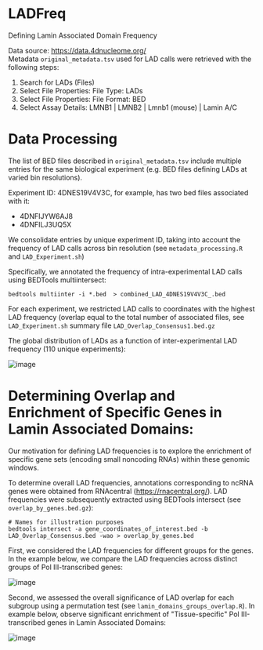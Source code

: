 # LADFreq

Defining Lamin Associated Domain Frequency

Data source: https://data.4dnucleome.org/  
Metadata `original_metadata.tsv` used for LAD calls were retrieved with the following steps:
1. Search for LADs (Files)
2. Select File Properties: File Type: LADs
3. Select File Properties: File Format: BED
4. Select Assay Details: LMNB1 | LMNB2 | Lmnb1 (mouse) | Lamin A/C

# Data Processing
The list of BED files described in `original_metadata.tsv` include multiple entries for the same biological experiment (e.g. BED files defining LADs at varied bin resolutions). 

Experiment ID: 4DNES19V4V3C, for example, has two bed files associated with it:
   - 4DNFIJYW6AJ8
   - 4DNFILJ3UQ5X

We consolidate entries by unique experiment ID, taking into account the frequency of LAD calls across bin resolution (see `metadata_processing.R` and `LAD_Experiment.sh`)

Specifically, we annotated the frequency of intra-experimental LAD calls using BEDTools multiintersect: 
```
bedtools multiinter -i *.bed  > combined_LAD_4DNES19V4V3C_.bed
```
For each experiment, we restricted LAD calls to coordinates with the highest LAD frequency (overlap equal to the total number of associated files, see `LAD_Experiment.sh` summary file `LAD_Overlap_Consensus1.bed.gz`

The global distribution of LADs as a function of inter-experimental LAD frequency (110 unique experiments):  
  
![image](https://github.com/VanBortleLab/LaminAsociatedDomains/assets/124115449/677ab9fc-6f8d-430e-bf1c-ed00b68f2bf9)

# Determining Overlap and Enrichment of Specific Genes in Lamin Associated Domains:

Our motivation for defining LAD frequencies is to explore the enrichment of specific gene sets (encoding small noncoding RNAs) within these genomic windows.

To determine overall LAD frequencies, annotations corresponding to ncRNA genes were obtained from RNAcentral (https://rnacentral.org/). 
LAD frequencies were subsequently extracted using BEDTools intersect (see `overlap_by_genes.bed.gz`):
```
# Names for illustration purposes
bedtools intersect -a gene_coordinates_of_interest.bed -b LAD_Overlap_Consensus.bed -wao > overlap_by_genes.bed 
```

First, we considered the LAD frequencies for different groups for the genes. In the example below, we compare the LAD frequencies across distinct groups of Pol III-transcribed genes:

![image](https://github.com/VanBortleLab/LaminAsociatedDomains/assets/124115449/50096e44-ac4e-4d8d-8685-c8796590e045)

Second, we assessed the overall significance of LAD overlap for each subgroup using a permutation test (see `lamin_domains_groups_overlap.R`). In example below, observe significant enrichment of "Tissue-specific" Pol III-transcribed genes in Lamin Associated Domains:

![image](https://github.com/VanBortleLab/LaminAsociatedDomains/assets/124115449/b5473a81-7ef5-4c73-a6ae-d75e85acb25c)







